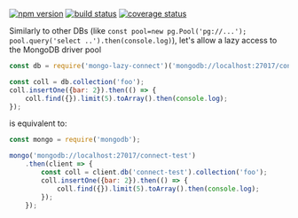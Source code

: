 [![npm version][npm-image]][npm-url]
[![build status][travis-image]][travis-url]
[![coverage status][codecov-image]][codecov-url]

Similarly to other DBs (like `const pool=new pg.Pool('pg://...'); pool.query('select ..').then(console.log)`), let's allow a lazy access to the MongoDB driver pool

```js
const db = require('mongo-lazy-connect')('mongodb://localhost:27017/connect-test');

const coll = db.collection('foo');
coll.insertOne({bar: 2}).then(() => {
	coll.find({}).limit(5).toArray().then(console.log);
});
```

is equivalent to:

```js
const mongo = require('mongodb');

mongo('mongodb://localhost:27017/connect-test')
	.then(client => {
		const coll = client.db('connect-test').collection('foo');
		coll.insertOne({bar: 2}).then(() => {
			coll.find({}).limit(5).toArray().then(console.log);
		});
	});
```

[npm-image]: https://img.shields.io/npm/v/mongo-lazy-connect.svg?style=flat-square&maxAge=86400
[npm-url]: https://www.npmjs.com/package/mongo-lazy-connect
[travis-image]: https://img.shields.io/travis/caub/mongo-lazy-connect.svg?style=flat-square&maxAge=86400
[travis-url]: https://travis-ci.org/caub/mongo-lazy-connect
[codecov-image]: https://img.shields.io/codecov/c/github/caub/mongo-lazy-connect.svg?style=flat-square&maxAge=86400
[codecov-url]: https://codecov.io/gh/caub/mongo-lazy-connect